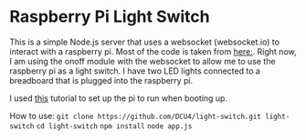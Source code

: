 # Raspberry Pi Light Switch

This is a simple Node.js server that uses a websocket (websocket.io) to interact with a raspberry pi. Most of the code is taken from [here:](https://www.w3schools.com/nodejs/nodejs_raspberrypi.asp). Right now, I am using the onoff module with the websocket to allow me to use the raspberry pi as a light switch. I have two LED lights connected to a breadboard that is plugged into the raspberry pi. 

I used [this](https://weworkweplay.com/play/raspberry-pi-nodejs/) tutorial to set up the pi to run when booting up.

How to use:
`git clone https://github.com/DCU4/light-switch.git light-switch`
`cd light-switch`
`npm install`
`node app.js`

